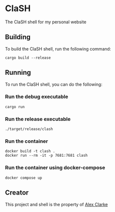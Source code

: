 # ClaSH
The ClaSH shell for my personal website

## Building
To build the ClaSH shell, run the following command:
```shell
cargo build --release
```

## Running
To run the ClaSH shell, you can do the following:

### Run the debug executable
```shell
cargo run
```

### Run the release executable
```shell
./target/release/clash
```

### Run the container
```shell
docker build -t clash .
docker run --rm -it -p 7681:7681 clash
```

### Run the container using docker-compose
```shell
docker compose up
```

## Creator
This project and shell is the property of [Alex Clarke](https://github.com/Dark-Alex-17)
